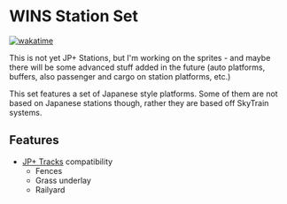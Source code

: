# WINS Station Set

[![wakatime](https://wakatime.com/badge/user/3ccfe070-205f-4eef-826d-419a0ac19311/project/1f5ff741-a34c-4481-9c9f-e8379ed1e9b6.svg)](https://wakatime.com/badge/user/3ccfe070-205f-4eef-826d-419a0ac19311/project/1f5ff741-a34c-4481-9c9f-e8379ed1e9b6)

This is not yet JP+ Stations, but I'm working on the sprites - and maybe there will be some advanced stuff added in the future (auto platforms, buffers, also passenger and cargo on station platforms, etc.)

This set features a set of Japanese style platforms. Some of them are not based on Japanese stations though, rather they are based off SkyTrain systems.

## Features

- [JP+ Tracks](https://github.com/OpenTTD-JPplus/JPplusTracks) compatibility
  - Fences
  - Grass underlay
  - Railyard
